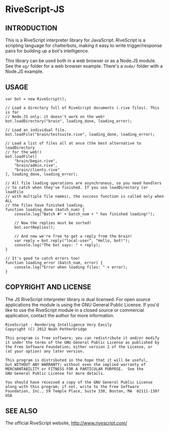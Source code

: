RiveScript-JS
=============

INTRODUCTION
------------

This is a RiveScript interpreter library for JavaScript.
RiveScript is a scripting language for chatterbots, making it
easy to write trigger/response pairs for building up a bot's
intelligence.

This library can be used both in a web browser or as a Node.JS
module. See the `eg/` folder for a web browser example. There's
a `node/` folder with a Node.JS example.

USAGE
-----

	var bot = new RiveScript();

	// Load a directory full of RiveScript documents (.rive files). This is for
	// Node.JS only: it doesn't work on the web!
	bot.loadDirectory("brain", loading_done, loading_error);

	// Load an individual file.
	bot.loadFile("brain/testsuite.rive", loading_done, loading_error);

	// Load a list of files all at once (the best alternative to loadDirectory
	// for the web!)
	bot.loadFile([
		"brain/begin.rive",
		"brain/admin.rive",
		"brain/clients.rive"
	], loading_done, loading_error);

	// All file loading operations are asynchronous, so you need handlers
	// to catch when they've finished. If you use loadDirectory (or loadFile
	// with multiple file names), the success function is called only when ALL
	// the files have finished loading.
	function loading_done (batch_num) {
		console.log("Batch #" + batch_num + " has finished loading!");

		// Now the replies must be sorted!
		bot.sortReplies();

		// And now we're free to get a reply from the brain!
		var reply = bot.reply("local-user", "Hello, bot!");
		console.log("The bot says: " + reply);
	}

	// It's good to catch errors too!
	function loading_error (batch_num, error) {
		console.log("Error when loading files: " + error);
	}

COPYRIGHT AND LICENSE
---------------------

The JS RiveScript interpreter library is dual licensed. For open
source applications the module is using the GNU General Public License. If
you'd like to use the RiveScript module in a closed source or commercial
application, contact the author for more information.

	RiveScript - Rendering Intelligence Very Easily
	Copyright (C) 2012 Noah Petherbridge

	This program is free software; you can redistribute it and/or modify
	it under the terms of the GNU General Public License as published by
	the Free Software Foundation; either version 2 of the License, or
	(at your option) any later version.

	This program is distributed in the hope that it will be useful,
	but WITHOUT ANY WARRANTY; without even the implied warranty of
	MERCHANTABILITY or FITNESS FOR A PARTICULAR PURPOSE.  See the
	GNU General Public License for more details.

	You should have received a copy of the GNU General Public License
	along with this program; if not, write to the Free Software
	Foundation, Inc., 59 Temple Place, Suite 330, Boston, MA  02111-1307  USA

SEE ALSO
--------

The official RiveScript website, http://www.rivescript.com/
